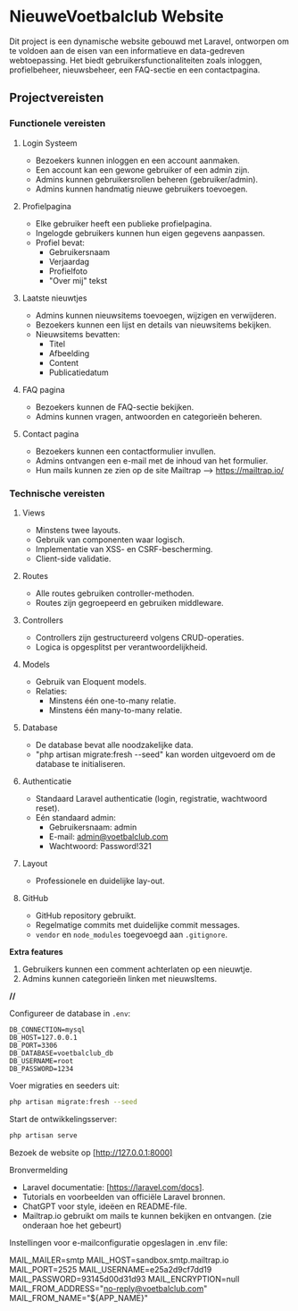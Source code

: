 # NieuweVoetbalclub Website

Dit project is een dynamische website gebouwd met Laravel, ontworpen om te voldoen aan de eisen van een informatieve en data-gedreven webtoepassing. Het biedt gebruikersfunctionaliteiten zoals inloggen, profielbeheer, nieuwsbeheer, een FAQ-sectie en een contactpagina.

## Projectvereisten

### Functionele vereisten

1. Login Systeem
   - Bezoekers kunnen inloggen en een account aanmaken.
   - Een account kan een gewone gebruiker of een admin zijn.
   - Admins kunnen gebruikersrollen beheren (gebruiker/admin).
   - Admins kunnen handmatig nieuwe gebruikers toevoegen.

2. Profielpagina
   - Elke gebruiker heeft een publieke profielpagina.
   - Ingelogde gebruikers kunnen hun eigen gegevens aanpassen.
   - Profiel bevat:
     - Gebruikersnaam
     - Verjaardag
     - Profielfoto
     - "Over mij" tekst

3. Laatste nieuwtjes
   - Admins kunnen nieuwsitems toevoegen, wijzigen en verwijderen.
   - Bezoekers kunnen een lijst en details van nieuwsitems bekijken.
   - Nieuwsitems bevatten:
     - Titel
     - Afbeelding
     - Content
     - Publicatiedatum

4. FAQ pagina
   - Bezoekers kunnen de FAQ-sectie bekijken.
   - Admins kunnen vragen, antwoorden en categorieën beheren.

5. Contact pagina
   - Bezoekers kunnen een contactformulier invullen.
   - Admins ontvangen een e-mail met de inhoud van het formulier.
   - Hun mails kunnen ze zien op de site Mailtrap --> https://mailtrap.io/


### Technische vereisten

1. Views
   - Minstens twee layouts.
   - Gebruik van componenten waar logisch.
   - Implementatie van XSS- en CSRF-bescherming.
   - Client-side validatie.

2. Routes
   - Alle routes gebruiken controller-methoden.
   - Routes zijn gegroepeerd en gebruiken middleware.

3. Controllers
   - Controllers zijn gestructureerd volgens CRUD-operaties.
   - Logica is opgesplitst per verantwoordelijkheid.

4. Models
   - Gebruik van Eloquent models.
   - Relaties:
     - Minstens één one-to-many relatie.
     - Minstens één many-to-many relatie.

5. Database
   - De database bevat alle noodzakelijke data.
   - "php artisan migrate:fresh --seed" kan worden uitgevoerd om de database te initialiseren.

6. Authenticatie
   - Standaard Laravel authenticatie (login, registratie, wachtwoord reset).
   - Eén standaard admin:
     - Gebruikersnaam: admin
     - E-mail: admin@voetbalclub.com
     - Wachtwoord: Password!321

7. Layout
   - Professionele en duidelijke lay-out.

8. GitHub
   - GitHub repository gebruikt.
   - Regelmatige commits met duidelijke commit messages.
   - `vendor` en `node_modules` toegevoegd aan `.gitignore`.

**Extra features**

1. Gebruikers kunnen een comment achterlaten op een nieuwtje.
2. Admins kunnen categorieën linken met nieuwsItems.

**//**


Configureer de database in `.env`:
   ```env
   DB_CONNECTION=mysql
   DB_HOST=127.0.0.1
   DB_PORT=3306
   DB_DATABASE=voetbalclub_db
   DB_USERNAME=root
   DB_PASSWORD=1234
   ```

Voer migraties en seeders uit:
   ```bash
   php artisan migrate:fresh --seed
   ```

Start de ontwikkelingsserver:
   ```bash
   php artisan serve
   ```

Bezoek de website op [http://127.0.0.1:8000]

Bronvermelding
- Laravel documentatie: [https://laravel.com/docs].
- Tutorials en voorbeelden van officiële Laravel bronnen.
- ChatGPT voor style, ideëen en README-file.
- Mailtrap.io gebruikt om mails te kunnen bekijken en ontvangen. (zie onderaan hoe het gebeurt)


Instellingen voor e-mailconfiguratie opgeslagen in .env file:

MAIL_MAILER=smtp
MAIL_HOST=sandbox.smtp.mailtrap.io
MAIL_PORT=2525
MAIL_USERNAME=e25a2d9cf7dd19
MAIL_PASSWORD=93145d00d31d93
MAIL_ENCRYPTION=null
MAIL_FROM_ADDRESS="no-reply@voetbalclub.com"
MAIL_FROM_NAME="${APP_NAME}"
